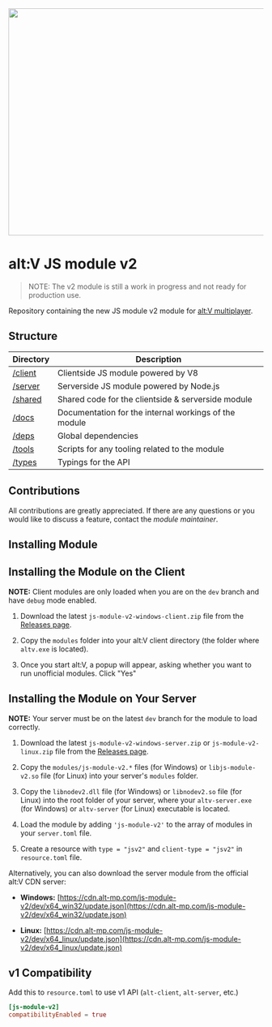<img src="https://repository-images.githubusercontent.com/608636787/13fa9423-8d4c-45fd-bbb6-c5314908fce7" height="448" width="896"/>

# alt:V JS module v2

> NOTE: The v2 module is still a work in progress and not ready for production use.

Repository containing the new JS module v2 module for [alt:V multiplayer](https://altv.mp/).

## Structure

| Directory          | Description                                           |
| ------------------ | ----------------------------------------------------- |
| [/client](/client) | Clientside JS module powered by V8                    |
| [/server](/server) | Serverside JS module powered by Node.js               |
| [/shared](/shared) | Shared code for the clientside & serverside module    |
| [/docs](/docs)     | Documentation for the internal workings of the module |
| [/deps](/deps)     | Global dependencies                                   |
| [/tools](/tools)   | Scripts for any tooling related to the module         |
| [/types](/types)   | Typings for the API                                   |

## Contributions

All contributions are greatly appreciated.
If there are any questions or you would like to discuss a feature, contact the _module maintainer_.

## Installing Module

## Installing the Module on the Client

**NOTE:** Client modules are only loaded when you are on the `dev` branch and have `debug` mode enabled.

1. Download the latest `js-module-v2-windows-client.zip` file from the [Releases page](https://github.com/altmp/altv-js-module-v2/releases/latest).

2. Copy the `modules` folder into your alt:V client directory (the folder where `altv.exe` is located).

3. Once you start alt:V, a popup will appear, asking whether you want to run unofficial modules. Click "Yes"

## Installing the Module on Your Server

**NOTE:** Your server must be on the latest `dev` branch for the module to load correctly.

1. Download the latest `js-module-v2-windows-server.zip` or `js-module-v2-linux.zip` file from the [Releases page](https://github.com/altmp/altv-js-module-v2/releases/latest).

2. Copy the `modules/js-module-v2.*` files (for Windows) or `libjs-module-v2.so` file (for Linux) into your server's `modules` folder.

3. Copy the `libnodev2.dll` file (for Windows) or `libnodev2.so` file (for Linux) into the root folder of your server, where your `altv-server.exe` (for Windows) or `altv-server` (for Linux) executable is located.

4. Load the module by adding `'js-module-v2'` to the array of modules in your `server.toml` file.

5. Create a resource with ``type = "jsv2"`` and ``client-type = "jsv2"`` in ``resource.toml`` file.

Alternatively, you can also download the server module from the official alt:V CDN server:

-   **Windows:** [https://cdn.alt-mp.com/js-module-v2/dev/x64_win32/update.json](https://cdn.alt-mp.com/js-module-v2/dev/x64_win32/update.json)

-   **Linux:** [https://cdn.alt-mp.com/js-module-v2/dev/x64_linux/update.json](https://cdn.alt-mp.com/js-module-v2/dev/x64_linux/update.json)

## v1 Compatibility

Add this to `resource.toml` to use v1 API (`alt-client`, `alt-server`, etc.)
```toml
[js-module-v2]
compatibilityEnabled = true
```
